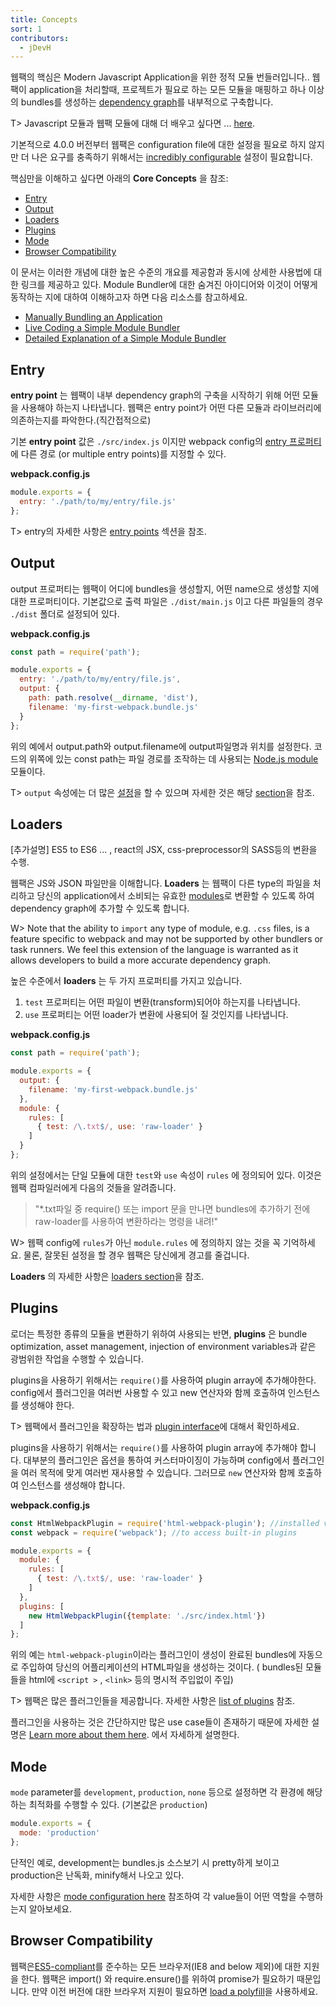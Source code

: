 ```yaml
---
title: Concepts
sort: 1
contributors:
  - jDevH
---
```



웹팩의 핵심은 Modern Javascript Application을 위한 정적 모듈 번들러입니다.. 웹팩이 application을 처리할때, 프로젝트가 필요로 하는 모든 모듈을 매핑하고 하나 이상의 bundles를 생성하는 [dependency graph](https://webpack.js.org/concepts/dependency-graph/)를 내부적으로 구축합니다.

T> Javascript 모듈과 웹팩 모듈에 대해 더 배우고 싶다면 ... [here](/concepts/modules).


기본적으로 4.0.0 버전부터 웹팩은 configuration file에 대한 설정을 필요로 하지 않지만 더 나은 요구를 충족하기 위해서는 [incredibly configurable](/configuration) 설정이 필요합니다.

핵심만을 이해하고  싶다면 아래의 __Core Concepts__ 을 참조:

- [Entry](#entry)
- [Output](#output)
- [Loaders](#loaders)
- [Plugins](#plugins)
- [Mode](#mode)
- [Browser Compatibility](#browser-compatibility)

이 문서는 이러한 개념에 대한 높은 수준의 개요를 제공함과 동시에 상세한 사용법에 대한 링크를 제공하고 있다.
 Module Bundler에 대한 숨겨진 아이디어와 이것이 어떻게 동작하는 지에 대하여 이해하고자 하면 다음 리소스를 참고하세요.

- [Manually Bundling an Application](https://www.youtube.com/watch?v=UNMkLHzofQI)
- [Live Coding a Simple Module Bundler](https://www.youtube.com/watch?v=Gc9-7PBqOC8)
- [Detailed Explanation of a Simple Module Bundler](https://github.com/ronami/minipack)


## Entry

__entry point__ 는 웹팩이 내부 dependency graph의 구축을 시작하기 위해 어떤 모듈을 사용해야 하는지 나타냅니다. 웹팩은 entry point가 어떤 다른 모듈과 라이브러리에 의존하는지를 파악한다.(직간접적으로)

기본 __entry point__ 값은 `./src/index.js` 이지만  webpack config의 [entry 프로퍼티](https://webpack.js.org/configuration/entry-context/#entry)에 다른 경로 (or multiple entry points)를 지정할 수 있다.

__webpack.config.js__

``` js
module.exports = {
  entry: './path/to/my/entry/file.js'
};
```

T> entry의 자세한 사항은 [entry points](/concepts/entry-points) 섹션을 참조.


## Output

output 프로퍼티는 웹팩이 어디에 bundles을 생성할지, 어떤 name으로 생성할 지에 대한 프로퍼티이다. 
기본값으로 출력 파일은 `./dist/main.js` 이고 다른 파일들의 경우 `./dist` 폴더로 설정되어 있다.

__webpack.config.js__

```javascript
const path = require('path');

module.exports = {
  entry: './path/to/my/entry/file.js',
  output: {
    path: path.resolve(__dirname, 'dist'),
    filename: 'my-first-webpack.bundle.js'
  }
};
```

위의 예에서 output.path와 output.filename에 output파일명과 위치를 설정한다. 
코드의 위쪽에 있는 const path는 파일 경로를 조작하는 데 사용되는 [Node.js module](https://nodejs.org/api/modules.html) 모듈이다.

T> `output` 속성에는 더 많은 [설정](https://webpack.js.org/configuration/output/)을 할 수 있으며 자세한 것은 해당 [section](https://webpack.js.org/concepts/output/)을 참조.


## Loaders

[추가설명] ES5 to ES6 ... ,  react의 JSX, css-preprocessor의 SASS등의 변환을 수행.

웹팩은 JS와 JSON 파일만을 이해합니다. __Loaders__ 는 웹팩이 다른 type의 파일을 처리하고 당신의 application에서 소비되는 유효한 [modules](/concepts/modules)로 변환할 수 있도록 하여 dependency graph에 추가할 수 있도록 합니다.

W> Note that the ability to `import` any type of module, e.g. `.css` files, is a feature specific to webpack and may not be supported by other bundlers or task runners. We feel this extension of the language is warranted as it allows developers to build a more accurate dependency graph.

높은 수준에서 __loaders__ 는 두 가지 프로퍼티를 가지고 있습니다.
 1. `test` 프로퍼티는 어떤 파일이 변환(transform)되어야 하는지를 나타냅니다.
 2. `use` 프로퍼티는 어떤 loader가 변환에 사용되어 질 것인지를 나타냅니다.

__webpack.config.js__

```javascript
const path = require('path');

module.exports = {
  output: {
    filename: 'my-first-webpack.bundle.js'
  },
  module: {
    rules: [
      { test: /\.txt$/, use: 'raw-loader' }
    ]
  }
};
```

위의 설정에서는 단일 모듈에 대한 `test`와 `use` 속성이 `rules` 에 정의되어 있다. 이것은 웹팩 컴파일러에게 다음의 것들을 알려줍니다.

> "*.txt파일 중 require() 또는 import 문을 만나면 bundles에 추가하기 전에 raw-loader를 사용하여 변환하라는 명령을 내려!"

W> 웹팩 config에 `rules`가 아닌 `module.rules` 에 정의하지 않는 것을 꼭 기억하세요. 물론, 잘못된 설정을 할 경우 웹팩은 당신에게 경고를 줄겁니다.


__Loaders__ 의 자세한 사항은 [loaders section](/concepts/loaders)을 참조.



## Plugins

로더는 특정한 종류의 모듈을 변환하기 위하여 사용되는 반면, __plugins__ 은 bundle optimization, asset management, injection of environment variables과 같은 광범위한 작업을 수행할 수 있습니다.

plugins을 사용하기 위해서는 `require()`를 사용하여 plugin array에 추가해야한다. config에서 플러그인을 여러번 사용할 수 있고 new 연산자와 함께 호출하여 인스턴스를 생성해야 한다.

T> 웹팩에서 플러그인을 확장하는 법과 [plugin interface](/api/plugins)에 대해서 확인하세요.

plugins을 사용하기 위해서는 `require()`를 사용하여 plugin array에 추가해야 합니다. 대부분의 플러그인은 옵션을 통하여 커스터마이징이 가능하며 config에서 플러그인을 여러 목적에 맞게 여러번 재사용할 수 있습니다. 그러므로 `new` 연산자와 함께 호출하여 인스턴스를 생성해야 합니다.


__webpack.config.js__

```javascript
const HtmlWebpackPlugin = require('html-webpack-plugin'); //installed via npm
const webpack = require('webpack'); //to access built-in plugins

module.exports = {
  module: {
    rules: [
      { test: /\.txt$/, use: 'raw-loader' }
    ]
  },
  plugins: [
    new HtmlWebpackPlugin({template: './src/index.html'})
  ]
};
```
위의 예는 `html-webpack-plugin`이라는 플러그인이 생성이 완료된 bundles에 자동으로 주입하여 당신의 어플리케이션의 HTML파일을 생성하는 것이다. ( bundles된 모듈들을 html에 `<script >` , `<link>` 등의 명시적 주입없이 주입)  

T> 웹팩은 많은 플러그인들을 제공합니다. 자세한 사항은 [list of plugins](/plugins) 참조.

플러그인을 사용하는 것은 간단하지만 많은 use case들이 존재하기 때문에 자세한 설명은 [Learn more about them here](/concepts/plugins). 에서 자세하게 설명한다.



## Mode

`mode` parameter를 `development`, `production`, `none` 등으로 설정하면 각 환경에 해당하는 최적화를 수행할 수 있다. (기본값은 `production`)

```javascript
module.exports = {
  mode: 'production'
};
```

단적인 예로,  development는 bundles.js 소스보기 시 pretty하게 보이고 production은 난독화, minify해서 나오고 있다.

자세한 사항은 [mode configuration here](/concepts/mode) 참조하여 각 value들이 어떤 역할을 수행하는지 알아보세요.


## Browser Compatibility

웹팩은[ES5-compliant](https://kangax.github.io/compat-table/es5/)를 준수하는 모든 브라우저(IE8 and below 제외)에 대한 지원을 한다. 웹팩은 import() 와 require.ensure()를 위하여 promise가 필요하기 때문입니다. 만약 이전 버전에 대한 브라우저 지원이 필요하면 [load a polyfill](/guides/shimming/)을 사용하세요.


